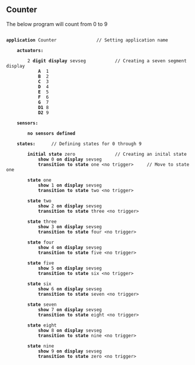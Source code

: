 ## Counter

The below program will count from 0 to 9


<pre>
<code>
<b>application</b> Counter               // Setting application name

    <b>actuators:</b>

        2 <b>digit display</b> sevseg           // Creating a seven segment display
            <b>A</b>  1
            <b>B</b>  2
            <b>C</b>  3
            <b>D</b>  4
            <b>E</b>  5
            <b>F</b>  6
            <b>G</b>  7
            <b>D1</b> 8
            <b>D2</b> 9

    <b>sensors:</b>

        <b>no sensors defined</b>

    <b>states:</b>      // Defining states for 0 through 9

        <b>initial state</b> zero               // Creating an inital state
            <b>show</b> 0 <b>on display</b> sevseg
            <b>transition to state</b> one &ltno trigger&gt     // Move to state one

        <b>state</b> one    
            <b>show</b> 1 <b>on display</b> sevseg
            <b>transition to state</b> two &ltno trigger&gt

        <b>state</b> two    
            <b>show</b> 2 <b>on display</b> sevseg
            <b>transition to state</b> three &ltno trigger&gt

        <b>state</b> three    
            <b>show</b> 3 <b>on display</b> sevseg
            <b>transition to state</b> four &ltno trigger&gt   

        <b>state</b> four    
            <b>show</b> 4 <b>on display</b> sevseg
            <b>transition to state</b> five &ltno trigger&gt

        <b>state</b> five    
            <b>show</b> 5 <b>on display</b> sevseg
            <b>transition to state</b> six &ltno trigger&gt

        <b>state</b> six    
            <b>show</b> 6 <b>on display</b> sevseg
            <b>transition to state</b> seven &ltno trigger&gt       

        <b>state</b> seven    
            <b>show</b> 7 <b>on display</b> sevseg
            <b>transition to state</b> eight &ltno trigger&gt   

        <b>state</b> eight    
            <b>show</b> 8 <b>on display</b> sevseg
            <b>transition to state</b> nine &ltno trigger&gt   

        <b>state</b> nine    
            <b>show</b> 9 <b>on display</b> sevseg
            <b>transition to state</b> zero &ltno trigger&gt        

</code>
</pre>